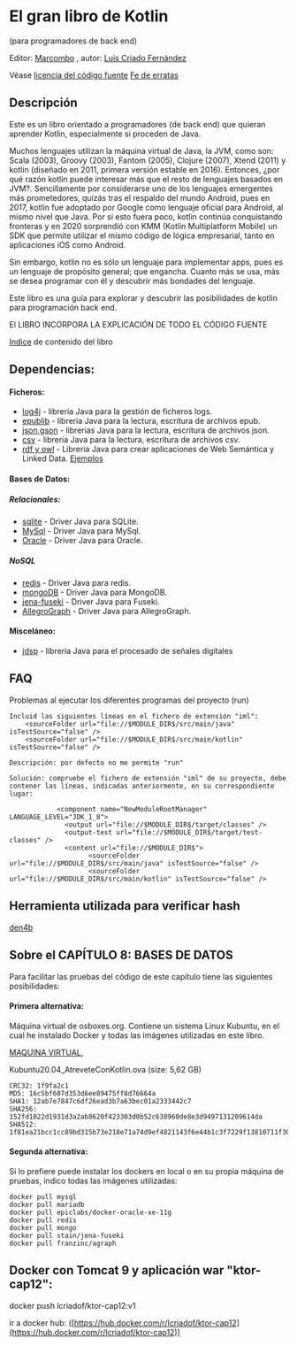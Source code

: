 # El gran libro de Kotlin
(para programadores de back end)

Editor: [Marcombo](https://www.marcombo.com/)
, autor: [Luis Criado Fernández](http://luis.criado.online/)

Véase [licencia del código fuente](LICENSE.txt)
 [Fe de erratas](fe-de-erratas.md)

## Descripción

Este es un libro orientado a programadores (de back end) que quieran aprender Kotlin, especialmente si proceden de Java.

Muchos lenguajes utilizan la máquina virtual de Java, la JVM, como son: Scala (2003), Groovy (2003), Fantom (2005), Clojure (2007), Xtend (2011) y kotlin (diseñado en 2011, primera versión estable en 2016). Entonces, ¿por qué razón kotlin puede interesar más que el resto de lenguajes basados en JVM?. Sencillamente por considerarse uno de los lenguajes emergentes más prometedores, quizás tras el respaldo del mundo Android, pues en 2017, kotlin fue adoptado por Google como lenguaje oficial para Android, al mismo nivel que Java.  Por si esto fuera poco, kotlin continúa conquistando fronteras y en 2020 sorprendió con KMM (Kotlin Multiplatform Mobile) un SDK que permite utilizar el mismo código de lógica empresarial, tanto en aplicaciones iOS como Android.

Sin embargo, kotlin no es sólo un lenguaje para implementar apps, pues es un lenguaje de propósito general; que engancha. Cuanto más se usa, más se desea programar con él y descubrir más bondades del lenguaje. 

Este libro es una guía para explorar y descubrir las posibilidades de kotlin para programación back end.

El LIBRO INCORPORA LA EXPLICACIÓN DE TODO EL CÓDIGO FUENTE <br>

[Indice](indice.md) de contenido del libro



## Dependencias:


#### Ficheros:
- [log4j](https://github.com/apache/logging-log4j2/tree/master/log4j-api) - libreria Java para la gestión de ficheros logs.
- [epublib](https://github.com/psiegman/epublib) - libreria Java para la lectura, escritura de archivos epub.
- [json](https://mvnrepository.com/artifact/org.json/json/1.2.60),[gson](https://mvnrepository.com/artifact/com.google.code.gson/gson) - librerias Java para la lectura, escritura de archivos json.
- [csv](https://mvnrepository.com/artifact/com.opencsv/opencsv) - libreria Java para la lectura, escritura de archivos csv.
- [rdf y owl](https://jena.apache.org/index.html) - Libreria Java para crear aplicaciones de Web Semántica y Linked Data. 
  [Ejemplos](https://github.com/castagna/jena-examples/tree/master/src/main/java/org/apache/jena/examples)

#### Bases de Datos:
##### Relacionales:
- [sqlite](https://mvnrepository.com/artifact/org.xerial/sqlite-jdbc) - Driver Java para SQLite.
- [MySql](https://mvnrepository.com/artifact/mysql/mysql-connector-java) - Driver Java para MySql.
- [Oracle](https://mvnrepository.com/artifact/com.oracle.database.jdbc/ojdbc8) - Driver Java para Oracle.

##### NoSQL
- [redis](https://mvnrepository.com/artifact/redis.clients/jedis) - Driver Java para redis.
- [mongoDB](https://mvnrepository.com/artifact/org.mongodb/mongo-java-driver) -  Driver Java para MongoDB.
- [jena-fuseki](https://mvnrepository.com/artifact/org.apache.jena/jena-fuseki-server)  - Driver Java para Fuseki.
- [AllegroGraph](https://mvnrepository.com/artifact/com.franz/agraph-java-client) - Driver Java para AllegroGraph.

#### Misceláneo:
- [jdsp](https://github.com/psambit9791/jDSP) - libreria Java para el procesado de señales digitales

## FAQ
Problemas al ejecutar los diferentes programas del proyecto (run)

    Incluid las siguientes líneas en el fichero de extensión "iml":
        <sourceFolder url="file://$MODULE_DIR$/src/main/java" isTestSource="false" />  
        <sourceFolder url="file://$MODULE_DIR$/src/main/kotlin" isTestSource="false" />  

    Descripción: por defecto no me permite "run"
    
    Solución: compruebe el fichero de extensión "iml" de su proyecto, debe contener las líneas, indicadas anteriormente, en su correspondiente lugar:
    
                <component name="NewModuleRootManager" LANGUAGE_LEVEL="JDK_1_8">
                  <output url="file://$MODULE_DIR$/target/classes" />
                  <output-test url="file://$MODULE_DIR$/target/test-classes" />
                  <content url="file://$MODULE_DIR$">
                        <sourceFolder url="file://$MODULE_DIR$/src/main/java" isTestSource="false" />
                        <sourceFolder url="file://$MODULE_DIR$/src/main/kotlin" isTestSource="false" />



## Herramienta utilizada para verificar hash
[den4b](http://www.den4b.com/)

## Sobre el CAPÍTULO 8: BASES DE DATOS

Para facilitar las pruebas del código de este capítulo tiene las siguientes posibilidades: 


#### Primera alternativa:  

Máquina virtual de osboxes.org. Contiene un sistema Linux Kubuntu, en el cual he instalado Docker y todas las imágenes utilizadas en este libro. 

[MAQUINA VIRTUAL](https://drive.google.com/file/d/1-BIkKU7vMwF3mX4UWgIzu4HaW-a-KjPq/view?usp=sharing), 

Kubuntu20.04_AtreveteConKotlin.ova (size: 5,62 GB)

    CRC32: 1f9fa2c1
    MD5: 16c5bf607d353d6ee89475ff8d76664a
    SHA1: 12ab7e7847c6df26ead3b7a63bec01a2333442c7
    SHA256: 152fd1022d1931d3a2ab8620f423303d0b52c638960de8e3d9497131209614da
    SHA512: 1f81ea21bcc1cc89bd315b73e218e71a74d9ef4821143f6e44b1c3f7229f13810711f30da7e67982f7d2e513638f6a2ed6801f403a90338adba360ea17967355

#### Segunda alternativa:  

Si lo prefiere puede instalar los dockers en local o en su propia máquina de pruebas, indico todas las imágenes utilizadas:

    docker pull mysql
    docker pull mariadb
    docker pull epiclabs/docker-oracle-xe-11g
    docker pull redis
    docker pull mongo
    docker pull stain/jena-fuseki
    docker pull franzinc/agraph



## Docker con Tomcat 9 y aplicación war "ktor-cap12":
docker push lcriadof/ktor-cap12:v1

ir a docker hub: ([https://hub.docker.com/r/lcriadof/ktor-cap12](https://hub.docker.com/r/lcriadof/ktor-cap12)) 


